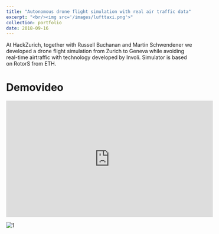 ```yaml
---
title: "Autonomous drone flight simulation with real air traffic data"
excerpt: "<br/><img src='/images/lufttaxi.png'>"
collection: portfolio
date: 2018-09-16
---
```


At HackZurich, together with Russell Buchanan and Martin Schwendener we developed a drone flight simulation from Zurich to Geneva while avoiding real-time airtraffic with technology developed by Involi. Simulator is based on RotorS from ETH. 

# Demovideo
<iframe width="560" height="315" src="https://www.youtube.com/embed/BevDPhhRBr8" frameborder="0" allow="autoplay; encrypted-media"> </iframe> 

![1](http://jd-eth.github.io/images/lufttaxi.png)

